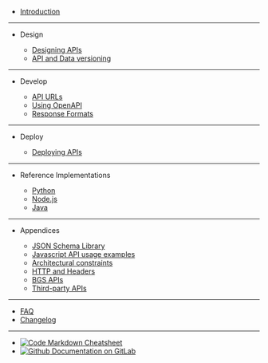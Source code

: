 - [Introduction](main-content/introduction)

---

- Design
  
  - [Designing APIs](main-content/designing-apis)
  - [API and Data versioning](main-content/versioning-apis)

---

- Develop

  - [API URLs](main-content/urls-https-headers)
  - [Using OpenAPI](main-content/openapi)
  - [Response Formats](main-content/response-formats)

---

- Deploy
  
  - [Deploying APIs](main-content/deploying-apis)

---

- Reference Implementations

  - [Python](reference-implementations/python)
  - [Node.js](reference-implementations/node)
  - [Java](reference-implementations/java)

---

- Appendices

  - [JSON Schema Library](appendices/json-schema-library.md)
  - [Javascript API usage examples](reference-implementations/javascript)
  - [Architectural constraints](appendices/architecture.md)
  - [HTTP and Headers](appendices/http-and-headers.md)
  - [BGS APIs](appendices/bgs-apis.md)
  - [Third-party APIs](appendices/third-party-apis.md)

---

- [FAQ](other/faq.md)
- [Changelog](other/changelog.md)

---

- [![Code](https://icongr.am/feather/code.svg?size=16&color=808080) Markdown Cheatsheet](https://jhildenbiddle.github.io/docsify-themeable/#/markdown)
- [![Github](https://icongram.jgog.in/simple/github.svg?color=808080&size=16) Documentation on GitLab](https://kwvmxgit.ad.nerc.ac.uk/apis/api-guidance-docs/)
<!-- - [![NPM](https://icongram.jgog.in/simple/npm.svg?colored&size=16)Template Documentation](https://docsify.now.sh/) -->
<!-- - [![Twitter](https://icongram.jgog.in/simple/twitter.svg?colored&size=16)@jhildenbiddle](http://twitter.com/jhildenbiddle) -->
